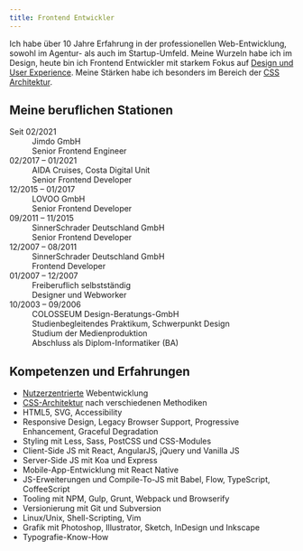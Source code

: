 ```yaml
---
title: Frontend Entwickler
---
```


Ich habe über <Link>10 Jahre</Link> Erfahrung in der professionellen Web-Entwicklung, sowohl im Agentur- als auch im Startup-Umfeld. Meine Wurzeln habe ich im Design, heute bin ich Frontend Entwickler mit starkem Fokus auf [Design und User Experience](#user-experience). Meine Stärken habe ich besonders im Bereich der [CSS Architektur](#css-architektur).

## Meine beruflichen Stationen

<dl class="cv">
  <dt>Seit 02/2021</dt>
  <dd>Jimdo GmbH<br />
  Senior Frontend Engineer</dd>
  <dt>02/2017 – 01/2021</dt>
  <dd>AIDA Cruises, Costa Digital Unit<br />
  Senior Frontend Developer</dd>
  <dt>12/2015 – 01/2017</dt>
  <dd>LOVOO GmbH<br />
  Senior Frontend Developer</dd>
  <dt>09/2011 – 11/2015</dt>
  <dd>SinnerSchrader Deutschland GmbH<br />
  Senior Frontend Developer</dd>
  <dt>12/2007 – 08/2011</dt>
  <dd>SinnerSchrader Deutschland GmbH<br />
  Frontend Developer</dd>
  <dt>01/2007 – 12/2007</dt>
  <dd>Freiberuflich selbstständig<br />
  Designer und Webworker</dd>
  <dt>10/2003 – 09/2006</dt>
  <dd>COLOSSEUM Design-Beratungs-GmbH<br />
  Studienbegleitendes Praktikum, Schwerpunkt Design<br />
  Studium der Medienproduktion<br />
  Abschluss als Diplom-Informatiker (BA)</dd>
</dl>

## Kompetenzen und Erfahrungen

* [Nutzerzentrierte](#user-experience) Webentwicklung
* [CSS-Architektur](#css-architektur) nach verschiedenen Methodiken
* HTML5, SVG, Accessibility
* Responsive Design, Legacy Browser Support, Progressive Enhancement, Graceful Degradation
* Styling mit Less, Sass, PostCSS und CSS-Modules
* Client-Side JS mit React, AngularJS, jQuery und Vanilla JS
* Server-Side JS mit Koa und Express
* Mobile-App-Entwicklung mit React Native
* JS-Erweiterungen und Compile-To-JS mit Babel, Flow, TypeScript, CoffeeScript
* Tooling mit NPM, Gulp, Grunt, Webpack und Browserify
* Versionierung mit Git und Subversion
* Linux/Unix, Shell-Scripting, Vim
* Grafik mit Photoshop, Illustrator, Sketch, InDesign und Inkscape
* Typografie-Know-How
